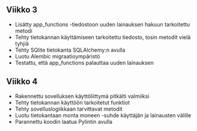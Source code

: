 ## Viikko 3

- Lisätty app_functions -tiedostoon uuden lainauksen hakuun tarkoitettu metodi
- Tehty tietokannan käyttämiseen tarkoitettu tiedosto, tosin metodit vielä tyhjiä
- Tehty SQlite tietokanta SQLAlchemy:n avulla
- Luotu Alembic migraatioympäristö
- Testattu, että app_functions palauttaa uuden lainauksen

## Viikko 4

- Rakennettu sovelluksen käyttöliittymä pitkälti valmiiksi
- Tehty tietokannan käyttöön tarkoitetut funktiot
- Tehty sovelluslogiikkaan tarvittavat metodit
- Luotu tietokantaan monta moneen -suhde käyttäjän ja lainausten välille
- Parannettu koodin laatua Pylintin avulla
